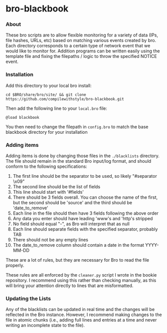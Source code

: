 # bro-blackbook

### About

These bro scripts are to allow flexible monitoring for a variety of data (IPs, file hashes, URLs, etc)
based on matching various events created by bro. Each directory corresponds to a certain type of
network event that we would like to monitor for. Addition programs can be written easily using the
template file and fixing the filepaths / logic to throw the specified NOTICE event.

### Installation

Add this directory to your local bro install:

	cd $BRO/share/bro/site/ && git clone https://github.com/compilewithstyle/bro-blackbook.git

Then add the following line to your `local.bro` file:

	@load blackbook

You then need to change the filepath in `config.bro` to match the base blackbook directory
for your installation

### Adding items

Adding items is done by changing those files in the `./blacklists` directory. The file should remain
in the standard Bro input/log format, and should conform to the following specifications:

1. The first line should be the separator to be used, so likely "#separator \x09"
2. The second line should be the list of fields
  1. This line should start with '#fields'
  2. There should be 3 fields overall. You can choose the name of the first, but the second should
     be 'source' and the third should be 'date_to_remove'
3. Each line in the file should then have 3 fields following the above order
4. Any data you enter should have leading 'www's and 'http's stripped
5. No field should equal "-", as Bro will interpret that as null
6. Each line should separate fields with the specified separator, probably TAB
7. There should not be any empty lines
8. The date_to_remove column should contain a date in the format YYYY-MM-DD

These are a lot of rules, but they are necessary for Bro to read the file properly.

These rules are all enforced by the `cleaner.py` script I wrote in the bookie repository. I recommend
using this rather than checking manually, as this will bring your attention directly to lines that
are misformatted.

### Updating the Lists

Any of the blacklists can be updated in real time and the changes will be reflected in the Bro
instance. However, I recommend making changes to the file in atomic chunks (i.e., adding full
lines and entries at a time and never writing an incomplete state to the file).
